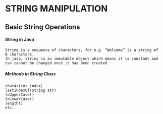 # STRING MANIPULATION
## Basic String Operations

#### String in Java
```
String is a sequence of characters, for e.g. “Welcome” is a string of 6 characters. 
In java, string is an immutable object which means it is constant and can cannot be changed once it has been created
```

##### Methods in String Class
```
charAt(int index)
lastIndexOf(String str)
toUpperCase()
toLowerCase()
length()
etc..
```


